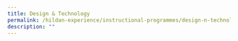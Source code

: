 ```yaml
---
title: Design & Technology
permalink: /hildan-experience/instructional-programmes/design-n-technology/
description: ""
---
```

